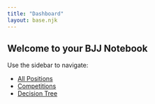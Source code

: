 ```yaml
---
title: "Dashboard"
layout: base.njk
---
```

<section class="space-y-6">
  <h1 class="text-3xl font-bold">Welcome to your BJJ Notebook</h1>
  <p>Use the sidebar to navigate:</p>
  <ul class="list-disc list-inside space-y-1">
    <li><a href="/positions/" class="text-blue-600 hover:underline">All Positions</a></li>
    <li><a href="/competitions/" class="text-blue-600 hover:underline">Competitions</a></li>
    <li><a href="/decision-tree/" class="text-blue-600 hover:underline">Decision Tree</a></li>
  </ul>
</section>

